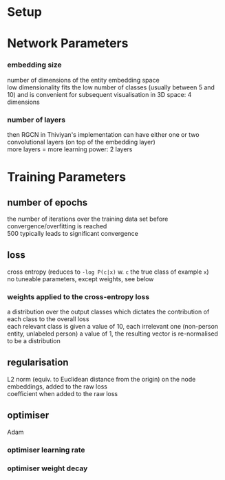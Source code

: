 # Setup



# Network Parameters

### embedding size
  number of dimensions of the entity embedding space <br>
  low dimensionality fits the low number of classes (usually between 5 and 10) and is convenient for subsequent visualisation in 3D space: 4 dimensions
  
  
### number of layers
  then RGCN in Thiviyan's implementation can have either one or two convolutional layers (on top of the embedding layer) <br>
  more layers = more learning power: 2 layers


# Training Parameters

## number of epochs
  the number of iterations over the training data set before convergence/overfitting is reached <br>
  500 typically leads to significant convergence
  
  
## loss
  cross entropy (reduces to `-log P(c|x)` w. `c` the true class of example `x`) <br>
  no tuneable parameters, except weights, see below
  
### weights applied to the cross-entropy loss
  a distribution over the output classes which dictates the contribution of each class to the overall loss <br>
  each relevant class is given a value of 10, each irrelevant one (non-person entity, unlabeled person) a value of 1, 
  the resulting vector is re-normalised to be a distribution
  

## regularisation
  L2 norm (equiv. to Euclidean distance from the origin) on the node embeddings, added to the raw loss <br>
  coefficient when added to the raw loss
  
  
## optimiser
  Adam

### optimiser learning rate
  


### optimiser weight decay

  
